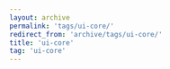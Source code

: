 ```yaml
---
layout: archive
permalink: 'tags/ui-core/'
redirect_from: 'archive/tags/ui-core/'
title: 'ui-core'
tag: 'ui-core'
---
```

